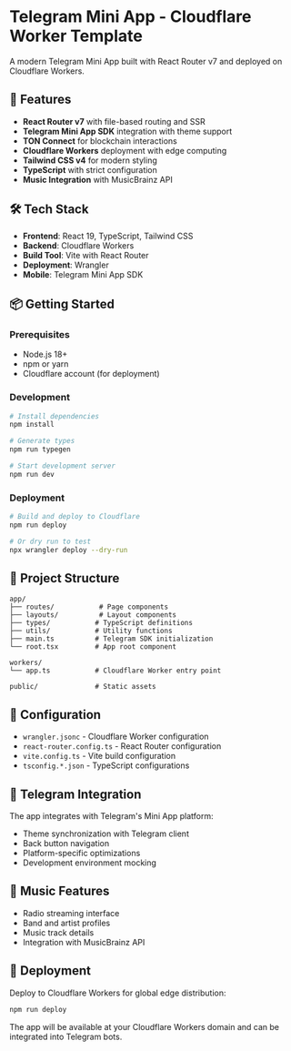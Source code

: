 # Telegram Mini App - Cloudflare Worker Template

A modern Telegram Mini App built with React Router v7 and deployed on Cloudflare Workers.

## 🚀 Features

- **React Router v7** with file-based routing and SSR
- **Telegram Mini App SDK** integration with theme support
- **TON Connect** for blockchain interactions
- **Cloudflare Workers** deployment with edge computing
- **Tailwind CSS v4** for modern styling
- **TypeScript** with strict configuration
- **Music Integration** with MusicBrainz API

## 🛠️ Tech Stack

- **Frontend**: React 19, TypeScript, Tailwind CSS
- **Backend**: Cloudflare Workers
- **Build Tool**: Vite with React Router
- **Deployment**: Wrangler
- **Mobile**: Telegram Mini App SDK

## 📦 Getting Started

### Prerequisites

- Node.js 18+
- npm or yarn
- Cloudflare account (for deployment)

### Development

```bash
# Install dependencies
npm install

# Generate types
npm run typegen

# Start development server
npm run dev
```

### Deployment

```bash
# Build and deploy to Cloudflare
npm run deploy

# Or dry run to test
npx wrangler deploy --dry-run
```

## 📁 Project Structure

```
app/
├── routes/           # Page components
├── layouts/          # Layout components
├── types/           # TypeScript definitions
├── utils/           # Utility functions
├── main.ts          # Telegram SDK initialization
└── root.tsx         # App root component

workers/
└── app.ts           # Cloudflare Worker entry point

public/              # Static assets
```

## 🔧 Configuration

- `wrangler.jsonc` - Cloudflare Worker configuration
- `react-router.config.ts` - React Router configuration
- `vite.config.ts` - Vite build configuration
- `tsconfig.*.json` - TypeScript configurations

## 📱 Telegram Integration

The app integrates with Telegram's Mini App platform:

- Theme synchronization with Telegram client
- Back button navigation
- Platform-specific optimizations
- Development environment mocking

## 🎵 Music Features

- Radio streaming interface
- Band and artist profiles
- Music track details
- Integration with MusicBrainz API

## 🚢 Deployment

Deploy to Cloudflare Workers for global edge distribution:

```bash
npm run deploy
```

The app will be available at your Cloudflare Workers domain and can be integrated into Telegram bots.
